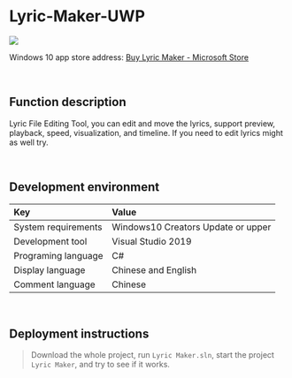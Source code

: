 # Lyric-Maker-UWP

![](ScreenShot/logo.png)

 
 Windows 10 app store address: 
[Buy Lyric Maker - Microsoft Store](https://apps.microsoft.com/detail/9mxtn47hkz08)   


<br/>

## Function description

Lyric File Editing Tool, you can edit and move the lyrics, support preview, playback, speed, visualization, and timeline. If you need to edit lyrics might as well try.


<br/>

## Development environment

|Key|Value|
|:-|:-|
|System requirements| Windows10 Creators Update or upper|
|Development tool|Visual Studio 2019|
|Programing language|C#|
|Display language|Chinese and English|
|Comment language|Chinese|


<br/>

## Deployment instructions

> Download the whole project, run `Lyric Maker.sln`, start the project `Lyric Maker`, and try to see if it works.